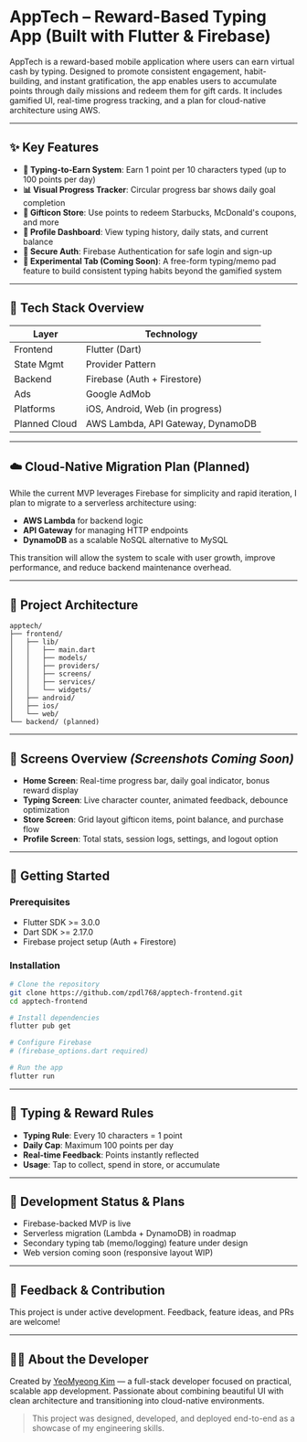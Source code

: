 # AppTech – Reward-Based Typing App (Built with Flutter & Firebase)

AppTech is a reward-based mobile application where users can earn virtual cash by typing. Designed to promote consistent engagement, habit-building, and instant gratification, the app enables users to accumulate points through daily missions and redeem them for gift cards. It includes gamified UI, real-time progress tracking, and a plan for cloud-native architecture using AWS.

---

## ✨ Key Features

* **🎯 Typing-to-Earn System**: Earn 1 point per 10 characters typed (up to 100 points per day)
* **📊 Visual Progress Tracker**: Circular progress bar shows daily goal completion
* **🛙 Gifticon Store**: Use points to redeem Starbucks, McDonald's coupons, and more
* **👤 Profile Dashboard**: View typing history, daily stats, and current balance
* **🔐 Secure Auth**: Firebase Authentication for safe login and sign-up
* **🧪 Experimental Tab (Coming Soon)**: A free-form typing/memo pad feature to build consistent typing habits beyond the gamified system

---

## 🚀 Tech Stack Overview

| Layer         | Technology                        |
| ------------- | --------------------------------- |
| Frontend      | Flutter (Dart)                    |
| State Mgmt    | Provider Pattern                  |
| Backend       | Firebase (Auth + Firestore)       |
| Ads           | Google AdMob                      |
| Platforms     | iOS, Android, Web (in progress)   |
| Planned Cloud | AWS Lambda, API Gateway, DynamoDB |

---

## ☁️ Cloud-Native Migration Plan (Planned)

While the current MVP leverages Firebase for simplicity and rapid iteration, I plan to migrate to a serverless architecture using:

* **AWS Lambda** for backend logic
* **API Gateway** for managing HTTP endpoints
* **DynamoDB** as a scalable NoSQL alternative to MySQL

This transition will allow the system to scale with user growth, improve performance, and reduce backend maintenance overhead.

---

## 🔧 Project Architecture

```
apptech/
├── frontend/
│   ├── lib/
│   │   ├── main.dart
│   │   ├── models/
│   │   ├── providers/
│   │   ├── screens/
│   │   ├── services/
│   │   └── widgets/
│   ├── android/
│   ├── ios/
│   └── web/
└── backend/ (planned)
```

---

## 📸 Screens Overview *(Screenshots Coming Soon)*

* **Home Screen**: Real-time progress bar, daily goal indicator, bonus reward display
* **Typing Screen**: Live character counter, animated feedback, debounce optimization
* **Store Screen**: Grid layout gifticon items, point balance, and purchase flow
* **Profile Screen**: Total stats, session logs, settings, and logout option

---

## 🚧 Getting Started

### Prerequisites

* Flutter SDK >= 3.0.0
* Dart SDK >= 2.17.0
* Firebase project setup (Auth + Firestore)

### Installation

```bash
# Clone the repository
git clone https://github.com/zpdl768/apptech-frontend.git
cd apptech-frontend

# Install dependencies
flutter pub get

# Configure Firebase
# (firebase_options.dart required)

# Run the app
flutter run
```

---

## 🚫 Typing & Reward Rules

* **Typing Rule**: Every 10 characters = 1 point
* **Daily Cap**: Maximum 100 points per day
* **Real-time Feedback**: Points instantly reflected
* **Usage**: Tap to collect, spend in store, or accumulate

---

## 🚚 Development Status & Plans

* Firebase-backed MVP is live
* Serverless migration (Lambda + DynamoDB) in roadmap
* Secondary typing tab (memo/logging) feature under design
* Web version coming soon (responsive layout WIP)

---

## 📢 Feedback & Contribution

This project is under active development. Feedback, feature ideas, and PRs are welcome!

---

## 👨‍💻 About the Developer

Created by [YeoMyeong Kim](https://github.com/zpdl768) — a full-stack developer focused on practical, scalable app development. Passionate about combining beautiful UI with clean architecture and transitioning into cloud-native environments.

> This project was designed, developed, and deployed end-to-end as a showcase of my engineering skills.

